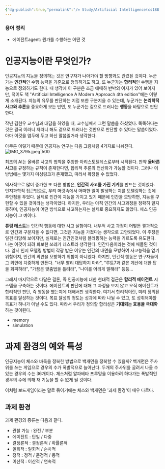 ```yaml
---
{"dg-publish":true,"permalink":"/= Study/Artificial Intelligence(cs188)/00 AI INTRO_/","created":"2024-01-19T14:50:30.000+09:00","updated":"2025-02-07T18:03:46.000+09:00"}
---
```



### 용어 정리
- 에이전트agent: 뭔가를 수행하는 어떤 것

# 인공지능이란 무엇인가?
인공지능의 지능을 정의하는 것은 연구자가 나아가야 할 방향과도 관련된 것이다.
누군가는 **인간적**인 수행 능력을 기준으로 정의하기도 하고, 또 누군가는 **합리적**인 수행을 지능으로 정의하기도 한다. 내 생각에 이 구분은 조금 애매하 반박의 여지가 있어 보이지만, 적어도 책 "Artificial Intelligence A Modern Approach 4th edition"에는 이렇게 소개된다. 지능의 유무를 판단하는 지점 또한 구분지을 수 있는데, 누군가는 **논리학적 사고와 추론**을 중요하게 보는 반면, 또 누군가는 겉으로 드러나는 **행동**을 바탕으로 판단한다.

작년 김현우 교수님과 대담을 하였을 때, 교수님께서 그런 말씀을 하셨었다. 똑똑하다는 것은 결국 이러니 저러니 해도 겉으로 드러나는 것만으로 판단할 수 있다는 말씀이었다. 아마 이것을 염두에 두고 하신 말씀일거라 생각한다.

아무튼 이렇기 때문에 인공지능 연구는 다음 그림처럼 4가지로 나눠진다.
![IMG_3795.jpeg|500](/img/user/z-Attached%20Files/IMG_3795.jpeg)

최초의 AI는 올바른 사고의 법칙을 주창한 아리스토텔레스로부터 시작된다. 만약 **올바른 사고**를 규정하는 규칙이 존재한다면, 합리적 추론의 연산화가 가능할 것이다. 그러나 이 방법에는 몇가지 미싱링크가 존재했고, 따라서 확장될 수 없었다.

역사적으로 많이 증가한 또 다른 방법은, **인간적 사고를 가진 기계**를 만드는 것이었다. 인지과학적 접근법으로, 우리 머릿속에서 어떠한 일이 발생하는 지를 모델링하는 것에 주안점을 두었다. 실제로 인간이 지능을 가지고 있기 때문에 인간을 모방하면, 지능을 구현할 수 있을 것이라는 생각이었다. 하지만, 우리는 아직 인간의 사고과정을 정확히 알지 못하며, 인공지능이 어떤 방식으로 사고하는지는 실제로 중요하지도 않았다. 체스 인공지능이 그 예이다.

**튜링 테스트**는 인간적 행동에 대한 사고 실험이다. 내부적 사고 과정이 어떻든 결과적으로 인간과 구분지을 수 없다면, 그것은 지능을 가졌다는 생각으로 고안되었다. 이 주장은 일견 타당해 보이지만, 실제로는 인간인것처럼 블러핑하는 능력을 기르도록 유도한다. 나는 이것이 되려 퇴보한 쓰레기 테스트라 생각한다. 인간다움이라는 것에 매몰된 것이다. 앞서 인지 모델링 방법이 각광 받은 이유는 인간의 내면을 모방하여 사고능력을 얻기 위함이지, 인간의 외연을 모방하기 위함이 아니었다. 하지만, 인간적 행동은 연구자들이 그 외연에 치중하게 만든다. "너무 빨리 대답하지 마라", "루트7과 같은 계산에 대한 답을 회피하라", "가끔은 맞춤법을 틀려라", "나이를 어리게 말해라" 등등...

그래서 마지막으로 다달은 결론, 즉 인공지능에 대한 현대적 접근은 **합리적 에이전트** 시스템을 구축하는 것이다. 에이전트의 판단에 대해 그 과정을 보지 않고 오직 에이전트가 합리적인 판단, 즉 행동을 했는지에 대해서만 생각한다. 여기서 합리적이란, 미리 정의된 목표를 달성하는 것이다. 목표 달성의 정도는 성과에 따라 나뉠 수 있고, 또 성취해야할 목표가 하나가 아닐 수도 있다. 따라서 우리가 정의할 합리성은 **기대되는 효용을 극대화** 하는 것이된다.

- memory
- simulation


# 과제 환경의 예와 특성
인공지능이 체스와 바둑을 정복한 방법으로 백개먼을 정복할 수 있을까?
백개먼은 주사위를 쓰는 게임으로 경우의 수가 폭발적으로 늘어난다. 두개의 주사위를 굴려서 나올 수 있는 경우의 수는 36개이다. 체스처럼 알파베타 프루밍을 이용하려 하다가는 폭발적인 경우의 수에 의해 재 기능을 할 수 없게 될 것이다.

이처럼 보드게임이라는 말로 묶이기에는 체스와 백개먼은 '과제 환경'이 매우 다르다.

## 과제 환경
과제 환경의 종류는 다음과 같다.

- 관찰 가능 : 완전 / 부분
- 에이전트 : 단일 / 다중
- 결정론적 : 결정론적 / 확률론적
- 일회적 : 일회적 / 순차적
- 정적 : 정적 / 준정적 / 동적
- 이산적 : 이산적 / 연속적